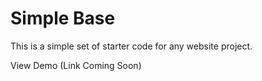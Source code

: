 # Simple Base
This is a simple set of starter code for any website project.

View Demo (Link Coming Soon)
